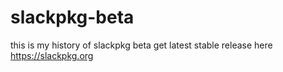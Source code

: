 # slackpkg-beta
this is my history of slackpkg beta
get latest stable release here
https://slackpkg.org
